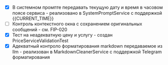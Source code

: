 * [x] В системном промпте передавать текущую дату и время в часовом поясе
  сервиса - реализовано в SystemPromptService с поддержкой {{CURRENT_TIME}}
* [ ] Контроль контекстного окна с сохранением оригинальных сообщений - см. FIP-020
* [x] Тест на неадекватную цену и услугу - создан PriceServiceValidationTest
* [x] Адекватный контроло форматирования markdown передаваемое из llm - реализован
  в MarkdownCleanerService с поддержкой Telegram форматирования
